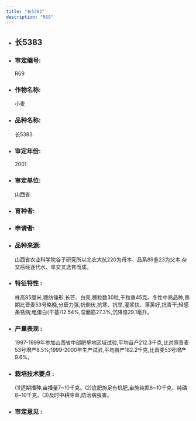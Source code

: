 ```yaml
---
title: "长5383"
description: "R69"
---
```

* ## 长5383
* ###  审定编号:  
   R69

*  ### 作物名称:  
   小麦

*   ###  品种名称: 
    长5383

*   ### 审定年份: 
    2001

*   ### 审定单位:  
    山西省

*   ### 育种者:  
    

*   ### 申请者:  
    

*   ### 品种来源:  
    山西省农业科学院谷子研究所以北农大抗220为母本、品系89鉴23为父本,杂交后经逐代水、旱交叉选育而成。

*   ### 特征特性 : 
    株高85厘米,穗纺锤形,长芒、白壳,穗粒数30粒,千粒重45克。冬性中熟品种,熟期比晋麦53号略晚,分蘖力强,抗倒伏,抗寒、抗旱,灌浆快、落黄好,抗青干;轻感条锈病;粗蛋白(干基)12.54%,湿面筋27.3%,沉降值29.1毫升。

*   ### 产量表现 : 
    1997-1999年参加山西省中部肥旱地区域试验,平均亩产212.3千克,比对照晋麦53号增产8.5%;1999-2000年生产试验,平均亩产182.2千克,比晋麦53号增产9.6%。

*   ### 栽培技术要点 : 
    (1)适期播种,亩播量7~10千克。(2)底肥施足有机肥,亩施纯氮8~10千克、纯磷8~10千克。(3)及时中耕除草,防治病虫害。

*   ### 审定意见 : 
    
